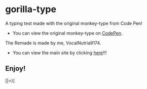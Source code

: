 # gorilla-type
A typing test made with the original monkey-type from Code Pen!

- You can view the original monkey-type on [CodePen](https://codepen.io/Miodec/pen/wvaQQRR/).

The Remade is made by me, VocalNutria9174.

- You can view the main site by clicking [here](https://vocalnutria9174.github.io/gorilla-type/)!!!

## Enjoy!
[|=)]
